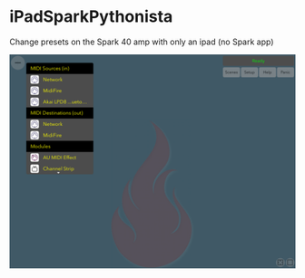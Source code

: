# iPadSparkPythonista
Change presets on the Spark 40 amp with only an ipad (no Spark app)

<p align="center">
  <img src="https://github.com/paulhamsh/iPadSparkPythonista/blob/main/pictures/IMG_0011.PNG" width="700" title="connections">
</p>


